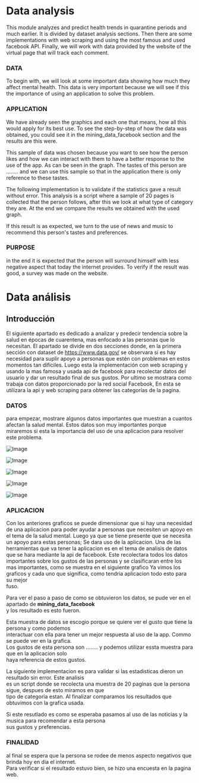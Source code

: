 # Data analysis
This module analyzes and predict health trends in quarantine periods and much earlier. It is divided by dataset analysis sections. Then there are some implementations with web scraping and using the most famous and used facebook API. Finally, we will work with data provided by the website of the virtual page that will track each comment.


### DATA
To begin with, we will look at some important data showing how much they affect mental health. This data is very important because we will see if this the importance of using an application to solve this problem.

### APPLICATION
We have already seen the graphics and each one that means, how all this would apply for its best use. To see the step-by-step of how the data was obtained, you could see it in the mining_data_facebook section and the results are this were.

This sample of data was chosen because you want to see how the person likes and how we can interact with them to have a better response to the use of the app. As can be seen in the graph.
The tastes of this person are ........ and we can use this sample so that in the application there is only reference to these tastes.

The following implementation is to validate if the statistics gave a result without error. This analysis is a script where a sample of 20 pages is collected that the person follows, after this we look at what type of category they are. At the end we compare the results we obtained with the used graph.

If this result is as expected, we turn to the use of news and music to recommend this person's tastes and preferences.

### PURPOSE
in the end it is expected that the person will surround himself with less negative aspect that today the internet provides. To verify if the result was good, a survey was made on the website.



# Data análisis

## Introducción
El siguiente apartado es dedicado a analizar y predecir tendencia sobre la salud en épocas 
de cuarentena, mas enfocado a las personas que lo necesitan. El apartado se divide en dos 
secciones donde, en la primera sección con dataset de https://www.data.gov/ se observara
si es hay necesidad para suplir apoyo a personas que estén con problemas en estos momentos 
tan difíciles. Luego esta la implementación con web scraping y usando la mas famosa y usada 
api de facebook para recolectar datos del usuario y dar un resultado final de sus gustos.
Por ultimo se mostrara como trabaja con datos proporcionado por la red social Facebook,
En esta se utilizara la api y web scraping para obtener las categorías de la pagina.

### DATOS
para empezar, mostrare algunos datos importantes que muestran a cuantos afectan la salud
mental. Estos datos son muy importantes porque miraremos si esta la importancia del uso de
una aplicacion para resolver este problema.


![Image](https://github.com/ladiidie5/TechLabs-Project/blob/master/analysis_data/graphics/gob_invest.png)

![Image](https://github.com/ladiidie5/TechLabs-Project/blob/master/analysis_data/graphics/invest_time.png)

![Image](https://github.com/ladiidie5/TechLabs-Project/blob/master/analysis_data/graphics/to_cir.png)

![Image](https://github.com/ladiidie5/TechLabs-Project/blob/master/analysis_data/graphics/vil_PDF.png)

![Image](https://github.com/ladiidie5/TechLabs-Project/blob/master/analysis_data/graphics/pro_dep.png)


### APLICACION
Con los anteriores graficos se puede dimensionar que si hay una necesidad de una aplicacion
para poder ayudar a personas que necesiten un apoyo en el tema de la salud mental. Luego ya 
que se tiene presente que se necesita un apoyo para estas personas; Se dara uso de la aplicacion.
Una de las herramientas que va tener la aplicacion es en el tema de analisis de datos que se hara 
mediante la api de facebook. Este recolectara todos los datos importantes sobre los gustos de las
personas y se clasificaran entre los mas importantes, como se muestra en el siguiente grafico
Ya vimos los graficos y cada uno que significa, como tendria aplicacion todo esto para su mejor <br />
fuso.

Para ver el paso a paso de como se obtuvieron los datos, se pude ver en el apartado de **mining_data_facebook**<br />
y los resultado es esto fueron.

Esta muestra de datos se escogio porque se quiere ver el gusto que tiene la persona y como podemos <br />
interactuar con ella para tener un mejor respuesta al uso de la app. Commo se puede ver en la grafica.<br />
Los gustos de esta persona son ........ y podemos utilizar essta muestra para que en la aplicacion solo <br />
haya referencia de estos gustos.

La siguiente implementacion es para validar si las estadisticas dieron un resultado sin error. Este analisis <br />
es un script donde se recolecta una muestra de 20 paginas que la persona sigue, despues de esto miramos en que <br />
tipo de categoria estan. Al finalizar comparamos los resultados que obtuvimos con la grafica usada. <br />

Si este resutlado es como se esperaba pasamos al uso de las noticias y la musica para recomendar a esta persona <br />
sus gustos y preferencias.

### FINALIDAD
al final se espera que la persona se rodee de menos aspecto negativos que brinda hoy en dia el internet. <br />
Para verificar si el resultado estuvo bien, se hizo una encuesta en la pagina web.